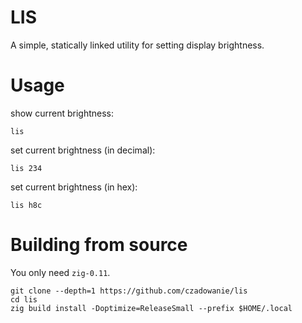 # LIS

A simple, statically linked utility for setting display brightness.

# Usage
show current brightness:
```
lis
```

set current brightness (in decimal):
```
lis 234
```

set current brightness (in hex):
```
lis h8c
```

# Building from source

You only need `zig-0.11`.

```
git clone --depth=1 https://github.com/czadowanie/lis
cd lis
zig build install -Doptimize=ReleaseSmall --prefix $HOME/.local
```
